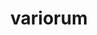 ---
title: "variorum"
layout: cache
categories: [package, develop-2025-04-20]
meta: {"compilers": ["gcc@11.4.0", "intel-oneapi-compilers@2025.1.0"], "num_specs": 2, "num_specs_by_stack": {"e4s": 1, "e4s-oneapi": 1, "root": 2}, "oss": ["ubuntu22.04"], "platforms": ["linux"], "stacks": ["e4s", "e4s-oneapi", "root"], "targets": ["x86_64_v3"], "versions": ["0.8.0"]}
spec_details: [{"compiler": "gcc@11.4.0", "hash": "3k5p3nuw4nygl5qvpuc7ckcs2djmaucj", "os": "ubuntu22.04", "platform": "linux", "size": "-", "stacks": ["e4s", "root"], "target": "x86_64_v3", "variants": ["build_system=cmake", "build_type=Release", "~docs", "generator=make", "~ipo", "+shared"], "versions": ["0.8.0"]}, {"compiler": "intel-oneapi-compilers@2025.1.0", "hash": "5ycshl7wsfi7v4nzbe2x3th2bxuysve5", "os": "ubuntu22.04", "platform": "linux", "size": "-", "stacks": ["e4s-oneapi", "root"], "target": "x86_64_v3", "variants": ["build_system=cmake", "build_type=Release", "~docs", "generator=make", "~ipo", "+shared"], "versions": ["0.8.0"]}]
---